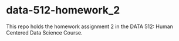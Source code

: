 # data-512-homework_2
This repo holds the homework assignment 2 in the DATA 512: Human Centered Data Science Course.
